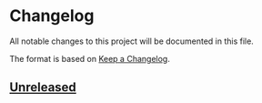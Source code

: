 # Changelog

All notable changes to this project will be documented in this file.

The format is based on [Keep a Changelog](https://keepachangelog.com/en/1.0.0/).


## [Unreleased]


[Unreleased]: https://github.com/jcornaz/allup/compare/...HEAD

